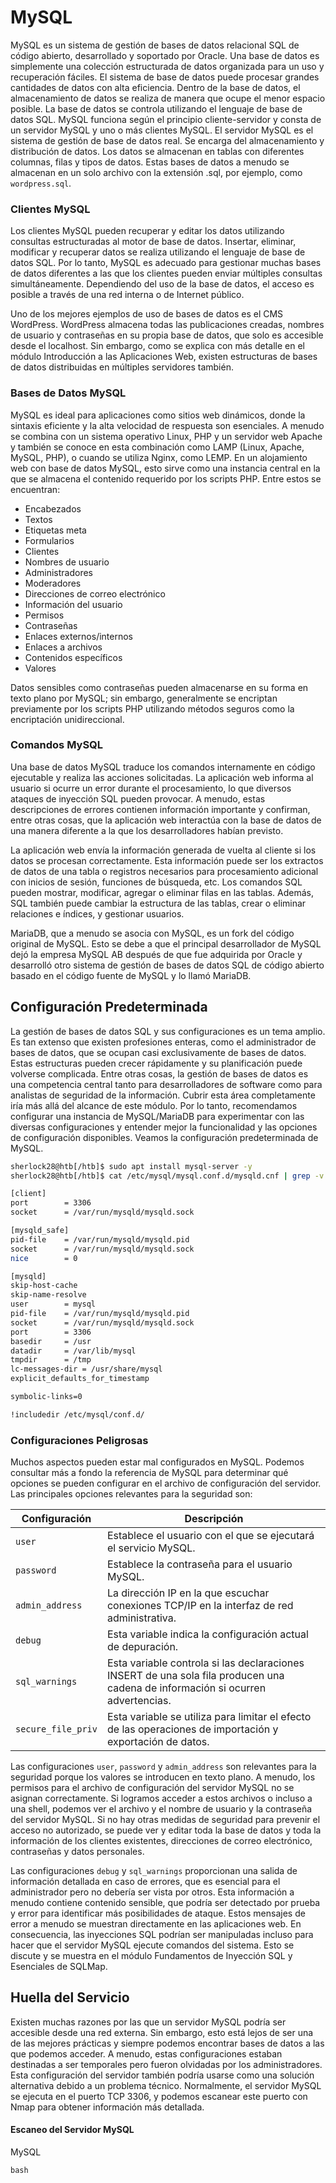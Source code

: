 # MySQL

MySQL es un sistema de gestión de bases de datos relacional SQL de código abierto, desarrollado y soportado por Oracle. Una base de datos es simplemente una colección estructurada de datos organizada para un uso y recuperación fáciles. El sistema de base de datos puede procesar grandes cantidades de datos con alta eficiencia. Dentro de la base de datos, el almacenamiento de datos se realiza de manera que ocupe el menor espacio posible. La base de datos se controla utilizando el lenguaje de base de datos SQL. MySQL funciona según el principio cliente-servidor y consta de un servidor MySQL y uno o más clientes MySQL. El servidor MySQL es el sistema de gestión de base de datos real. Se encarga del almacenamiento y distribución de datos. Los datos se almacenan en tablas con diferentes columnas, filas y tipos de datos. Estas bases de datos a menudo se almacenan en un solo archivo con la extensión .sql, por ejemplo, como `wordpress.sql`.

### Clientes MySQL

Los clientes MySQL pueden recuperar y editar los datos utilizando consultas estructuradas al motor de base de datos. Insertar, eliminar, modificar y recuperar datos se realiza utilizando el lenguaje de base de datos SQL. Por lo tanto, MySQL es adecuado para gestionar muchas bases de datos diferentes a las que los clientes pueden enviar múltiples consultas simultáneamente. Dependiendo del uso de la base de datos, el acceso es posible a través de una red interna o de Internet público.

Uno de los mejores ejemplos de uso de bases de datos es el CMS WordPress. WordPress almacena todas las publicaciones creadas, nombres de usuario y contraseñas en su propia base de datos, que solo es accesible desde el localhost. Sin embargo, como se explica con más detalle en el módulo Introducción a las Aplicaciones Web, existen estructuras de bases de datos distribuidas en múltiples servidores también.

### Bases de Datos MySQL

MySQL es ideal para aplicaciones como sitios web dinámicos, donde la sintaxis eficiente y la alta velocidad de respuesta son esenciales. A menudo se combina con un sistema operativo Linux, PHP y un servidor web Apache y también se conoce en esta combinación como LAMP (Linux, Apache, MySQL, PHP), o cuando se utiliza Nginx, como LEMP. En un alojamiento web con base de datos MySQL, esto sirve como una instancia central en la que se almacena el contenido requerido por los scripts PHP. Entre estos se encuentran:

* Encabezados
* Textos
* Etiquetas meta
* Formularios
* Clientes
* Nombres de usuario
* Administradores
* Moderadores
* Direcciones de correo electrónico
* Información del usuario
* Permisos
* Contraseñas
* Enlaces externos/internos
* Enlaces a archivos
* Contenidos específicos
* Valores

Datos sensibles como contraseñas pueden almacenarse en su forma en texto plano por MySQL; sin embargo, generalmente se encriptan previamente por los scripts PHP utilizando métodos seguros como la encriptación unidireccional.

### Comandos MySQL

Una base de datos MySQL traduce los comandos internamente en código ejecutable y realiza las acciones solicitadas. La aplicación web informa al usuario si ocurre un error durante el procesamiento, lo que diversos ataques de inyección SQL pueden provocar. A menudo, estas descripciones de errores contienen información importante y confirman, entre otras cosas, que la aplicación web interactúa con la base de datos de una manera diferente a la que los desarrolladores habían previsto.

La aplicación web envía la información generada de vuelta al cliente si los datos se procesan correctamente. Esta información puede ser los extractos de datos de una tabla o registros necesarios para procesamiento adicional con inicios de sesión, funciones de búsqueda, etc. Los comandos SQL pueden mostrar, modificar, agregar o eliminar filas en las tablas. Además, SQL también puede cambiar la estructura de las tablas, crear o eliminar relaciones e índices, y gestionar usuarios.

MariaDB, que a menudo se asocia con MySQL, es un fork del código original de MySQL. Esto se debe a que el principal desarrollador de MySQL dejó la empresa MySQL AB después de que fue adquirida por Oracle y desarrolló otro sistema de gestión de bases de datos SQL de código abierto basado en el código fuente de MySQL y lo llamó MariaDB.

## Configuración Predeterminada

La gestión de bases de datos SQL y sus configuraciones es un tema amplio. Es tan extenso que existen profesiones enteras, como el administrador de bases de datos, que se ocupan casi exclusivamente de bases de datos. Estas estructuras pueden crecer rápidamente y su planificación puede volverse complicada. Entre otras cosas, la gestión de bases de datos es una competencia central tanto para desarrolladores de software como para analistas de seguridad de la información. Cubrir esta área completamente iría más allá del alcance de este módulo. Por lo tanto, recomendamos configurar una instancia de MySQL/MariaDB para experimentar con las diversas configuraciones y entender mejor la funcionalidad y las opciones de configuración disponibles. Veamos la configuración predeterminada de MySQL.

```bash
sherlock28@htb[/htb]$ sudo apt install mysql-server -y
sherlock28@htb[/htb]$ cat /etc/mysql/mysql.conf.d/mysqld.cnf | grep -v "#" | sed -r '/^\s*$/d'
```

```bash
[client]
port        = 3306
socket      = /var/run/mysqld/mysqld.sock

[mysqld_safe]
pid-file    = /var/run/mysqld/mysqld.pid
socket      = /var/run/mysqld/mysqld.sock
nice        = 0

[mysqld]
skip-host-cache
skip-name-resolve
user        = mysql
pid-file    = /var/run/mysqld/mysqld.pid
socket      = /var/run/mysqld/mysqld.sock
port        = 3306
basedir     = /usr
datadir     = /var/lib/mysql
tmpdir      = /tmp
lc-messages-dir = /usr/share/mysql
explicit_defaults_for_timestamp

symbolic-links=0

!includedir /etc/mysql/conf.d/
```

### Configuraciones Peligrosas

Muchos aspectos pueden estar mal configurados en MySQL. Podemos consultar más a fondo la referencia de MySQL para determinar qué opciones se pueden configurar en el archivo de configuración del servidor. Las principales opciones relevantes para la seguridad son:

| Configuración      | Descripción                                                                                                                     |
| ------------------ | ------------------------------------------------------------------------------------------------------------------------------- |
| `user`             | Establece el usuario con el que se ejecutará el servicio MySQL.                                                                 |
| `password`         | Establece la contraseña para el usuario MySQL.                                                                                  |
| `admin_address`    | La dirección IP en la que escuchar conexiones TCP/IP en la interfaz de red administrativa.                                      |
| `debug`            | Esta variable indica la configuración actual de depuración.                                                                     |
| `sql_warnings`     | Esta variable controla si las declaraciones INSERT de una sola fila producen una cadena de información si ocurren advertencias. |
| `secure_file_priv` | Esta variable se utiliza para limitar el efecto de las operaciones de importación y exportación de datos.                       |

Las configuraciones `user`, `password` y `admin_address` son relevantes para la seguridad porque los valores se introducen en texto plano. A menudo, los permisos para el archivo de configuración del servidor MySQL no se asignan correctamente. Si logramos acceder a estos archivos o incluso a una shell, podemos ver el archivo y el nombre de usuario y la contraseña del servidor MySQL. Si no hay otras medidas de seguridad para prevenir el acceso no autorizado, se puede ver y editar toda la base de datos y toda la información de los clientes existentes, direcciones de correo electrónico, contraseñas y datos personales.

Las configuraciones `debug` y `sql_warnings` proporcionan una salida de información detallada en caso de errores, que es esencial para el administrador pero no debería ser vista por otros. Esta información a menudo contiene contenido sensible, que podría ser detectado por prueba y error para identificar más posibilidades de ataque. Estos mensajes de error a menudo se muestran directamente en las aplicaciones web. En consecuencia, las inyecciones SQL podrían ser manipuladas incluso para hacer que el servidor MySQL ejecute comandos del sistema. Esto se discute y se muestra en el módulo Fundamentos de Inyección SQL y Esenciales de SQLMap.

## Huella del Servicio

Existen muchas razones por las que un servidor MySQL podría ser accesible desde una red externa. Sin embargo, esto está lejos de ser una de las mejores prácticas y siempre podemos encontrar bases de datos a las que podemos acceder. A menudo, estas configuraciones estaban destinadas a ser temporales pero fueron olvidadas por los administradores. Esta configuración del servidor también podría usarse como una solución alternativa debido a un problema técnico. Normalmente, el servidor MySQL se ejecuta en el puerto TCP 3306, y podemos escanear este puerto con Nmap para obtener información más detallada.

#### Escaneo del Servidor MySQL

MySQL

```
bash
```
